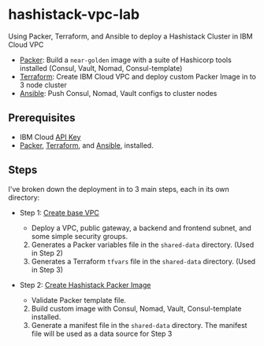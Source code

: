 # hashistack-vpc-lab

Using Packer, Terraform, and Ansible to deploy a Hashistack Cluster in IBM Cloud VPC

- [Packer](https://www.packer.io): Build a `near-golden` image with a suite of Hashicorp tools installed (Consul, Vault, Nomad, Consul-template)
- [Terraform](https://www.terraform.io): Create IBM Cloud VPC and deploy custom Packer Image in to 3 node cluster 
- [Ansible](https://www.ansible.com): Push Consul, Nomad, Vault configs to cluster nodes 

## Prerequisites

- IBM Cloud [API Key](https://cloud.ibm.com/docs/account?topic=account-userapikey&interface=ui#manage-user-keys) 
- [Packer](https://www.packer.io/downloads), [Terraform](https://www.terraform.io/downloads), and [Ansible](https://docs.ansible.com/ansible/latest/installation_guide/index.html), installed. 

## Steps

I've broken down the deployment in to 3 main steps, each in its own directory:

* Step 1: [Create base VPC](01-create-vpc/README.md)
    * Deploy a VPC, public gateway, a backend and frontend subnet, and some simple security groups.
    2. Generates a Packer variables file in the `shared-data` directory. (Used in Step 2)
    3. Generates a Terraform `tfvars` file in the `shared-data` directory. (Used in Step 3)

* Step 2: [Create Hashistack Packer Image](02-create-hashistack-image/README.md)
    * Validate Packer template file.
    2. Build custom image with Consul, Nomad, Vault, Consul-template installed.
    3. Generate a manifest file in the `shared-data` directory. The manifest file will be used as a data source for Step 3
